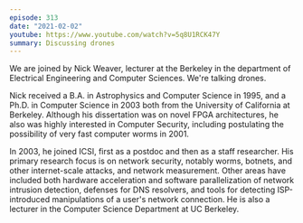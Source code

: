 ```yaml
---
episode: 313
date: "2021-02-02"
youtube: https://www.youtube.com/watch?v=5q8U1RCK47Y
summary: Discussing drones
---
```

We are joined by Nick Weaver, lecturer at the Berkeley in the department of
Electrical Engineering and Computer Sciences. We're talking drones.

Nick received a B.A. in Astrophysics and Computer Science in 1995, and a
Ph.D. in Computer Science in 2003 both from the University of California at
Berkeley. Although his dissertation was on novel FPGA architectures, he also
was highly interested in Computer Security, including postulating the
possibility of very fast computer worms in 2001.

In 2003, he joined ICSI, first as a postdoc and then as a staff researcher. His
primary research focus is on network security, notably worms, botnets, and
other internet-scale attacks, and network measurement. Other areas have
included both hardware acceleration and software parallelization of network
intrusion detection, defenses for DNS resolvers, and tools for detecting
ISP-introduced manipulations of a user's network connection. He is also a
lecturer in the Computer Science Department at UC Berkeley.
